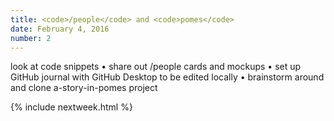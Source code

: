 ```yaml
---
title: <code>/people</code> and <code>pomes</code>
date: February 4, 2016
number: 2
---
```


look at code snippets • share out /people cards and mockups • set up GitHub journal with GitHub Desktop to be edited locally • brainstorm around and clone a-story-in-pomes project

{% include nextweek.html %}

